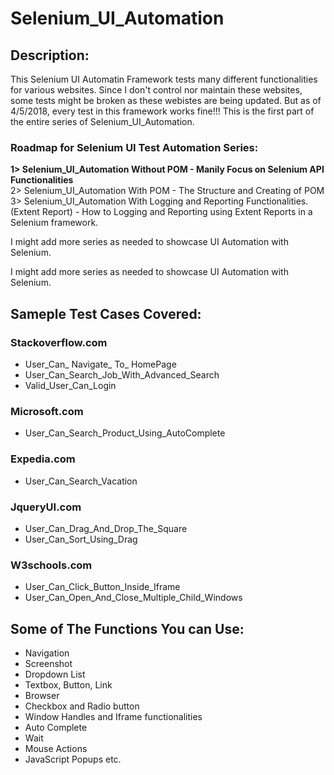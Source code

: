 # Selenium_UI_Automation
## Description:
This Selenium UI Automatin Framework tests many different functionalities for various websites. Since I don't control nor maintain these websites, some tests might be broken as these webistes are being updated. But as of 4/5/2018, every test in this framework works fine!!!
This is the first part of the entire series of Selenium_UI_Automation.  

### Roadmap for Selenium UI Test Automation Series:
**1> Selenium_UI_Automation Without POM - Manily Focus on Selenium API Functionalities**    
2> Selenium_UI_Automation With POM - The Structure and Creating of POM    
3> Selenium_UI_Automation With Logging and Reporting Functionalities.(Extent Report) - How to Logging and Reporting using Extent Reports in a Selenium framework.          

I might add more series as needed to showcase UI Automation with Selenium.        

I might add more series as needed to showcase UI Automation with Selenium.

## Sameple Test Cases Covered:
### Stackoverflow.com
* User_Can_ Navigate_ To_ HomePage
* User_Can_Search_Job_With_Advanced_Search
* Valid_User_Can_Login
### Microsoft.com
* User_Can_Search_Product_Using_AutoComplete
### Expedia.com
* User_Can_Search_Vacation
### JqueryUI.com
* User_Can_Drag_And_Drop_The_Square
* User_Can_Sort_Using_Drag
### W3schools.com
* User_Can_Click_Button_Inside_Iframe
* User_Can_Open_And_Close_Multiple_Child_Windows

## Some of The Functions You can Use:
* Navigation
* Screenshot
* Dropdown List
* Textbox, Button, Link
* Browser
* Checkbox and Radio button 
* Window Handles and Iframe functionalities
* Auto Complete
* Wait
* Mouse Actions 
* JavaScript Popups etc.
